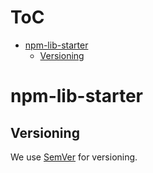 # ToC

<!-- vim-markdown-toc GFM -->

* [npm-lib-starter](#npm-lib-starter)
    * [Versioning](#versioning)

<!-- vim-markdown-toc -->

# npm-lib-starter

## Versioning

We use [SemVer](http://semver.org/) for versioning.
